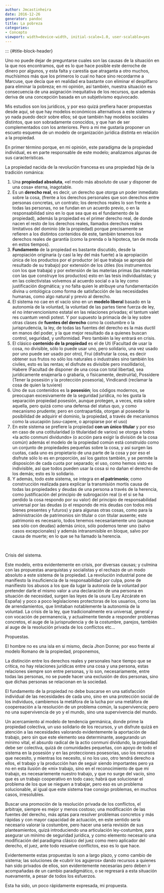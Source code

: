 ```yaml
---
author: Jmcastinheira
date: 2016-12-26
generator: pandoc
title: La pobreza
categories:
- Concepto
viewport: width=device-width, initial-scale=1.0, user-scalable=yes
---
```


::: {#title-block-header}

Uno no puede dejar de preguntarse cuales son las causas de la situación
en la que nos encontramos, qué es lo que hace posible este derroche de
dinero por algunos, y esta falta y carestía que atraganta a otro muchos,
muchísimos más que los primeros lo cual no hace sino recordarme a
Marcuse, que decía que en realidad era bastante con eliminar el
despilfarro para eliminar la pobreza; en mi opinión, así también,
nuestra situación es consecuencia de una asignación inequitativa de los
recursos, que además deriva de una concepción basada en un subjetivismo
equivocado.

Mis estudios son los jurídicos, y por eso quizá prefiera hacer
propuestas desde aquí, sé que hay modelos económicos alternativos a este
sistema y yo nada puedo decir sobre ellos; sé que también hay modelos
sociales distintos, que son sobradamente conocidos, y que han de ser
complementados con los anteriores. Pero a mi me gustaría proponer un
escueto esquema de un modelo de organización jurídica distinta en
relación a la propiedad.

En primer término porque, en mi opinión, este paradígma de la propiedad
individual, es en parte responsable de este modelo; analizamos algunas
de sus características.

La propiedad nacida de la revolución francesa es una propiedad hija de
la tradición románica:

1.  Una **propiedad absoluta**, «el modo más absoluto de usar y disponer
    de una cosa» eterna, inagotable.
2.  Es un **derecho real**, es decir, un derecho que otorga un poder
    inmediato sobre la cosa, (frente a los derechos personales que son
    derechos entre personas concretas, un contrato; los derechos reales
    lo son frente a todas las personas, no se fundan en un acuerdo
    previo, o en la responsabilidad sino en lo que sea que es el
    fundamento de la propiedad), además la propiedad es el primer
    derecho real, de donde nacen el resto de los derechos reales,
    llamados derechos reales limitativos del dominio (de la propiedad)
    porque precisamente se refieren a los distintos contenidos de este,
    también tenemos los derechos reales de garantía (como la prenda o la
    hipoteca, tan de moda en estos tiempos).
3.  **Fundamento** de la propiedad es bastante discutido, desde la
    apropiación originaria (y casi la ley del más fuerte) a la
    apropiación única de los productos por el productor (el que trabaja
    se apropia del resultado de su trabajo) por extensión de los útiles
    (los instrumentos con los que trabaja) y por extensión de las
    materias primas (las materias con las que construye los productos)
    esto en las tesis individualistas; y en las colectivistas volvemos
    al acuerdo social o a la ley como justificación dogmática; y no
    falta quien le atribuye una fundamentación divina u ontológica como
    forma de satisfacción de las necesidades humanas, como algo natural
    y previo al derecho.
4.  El sistema no cae en el vacío sino en un **modelo liberal** basado
    en la autonomía de la voluntad, la voluntad de las partes tiene
    fuerza de ley, el no intervencionismo estatal en las relaciones
    privadas; el tantum valet res cuantum vendi potest. Y por supuesto
    la primacía de la ley sobre otras clases de **fuentes del derecho**
    como la costumbre o la jurisprudencia, la ley, de todas las fuentes
    del derecho es la más ductil en manos del poder, y la que mejor
    resultado da a quienes buscan control, seguridad, y uniformidad.
    Pero también la ley entrará en crisis.
5.  El clásico **contenido de la propiedad** es el de Uti (Facultad de
    usar la cosa, no divisible, sólo lo puede usar uno, pero solidario,
    una vez usado por uno puede ser usado por otro), Frui (disfrutar la
    cosa, es decir obtener sus frutos no sólo los naturales o
    industrales sino también los civiles, esto es las rentas; el
    disfrute es divisible pero insollidario), Habere (Facultad de
    disponer de una cosa con total libertad, sea jurídicamente
    enajenarla o grabarla, o fisicamente, destruírla), Possidere (Tener
    la posesión y la protección posesoria), Vindicandi (reclamar la cosa
    de quien la tuviere)
6.  Uno de sus contenidos es la **posesión**; los códigos modernos, se
    preocupan excesivamente de la seguridad jurídica, no les gusta la
    separación propiedad posesión, aunque protegen, a veces, esta sobre
    aquella, pero quizá como una defensa del status quo, y como
    mecanismo prudente; pero en contrapartida, otorgan al poseedor la
    posibilidad de adquirir el dominio, la propiedad, a través de
    mecanismos como la usucapión (usu-capere, o apropiarse por el uso)
7.  En este sistema se prefiere la propiedad **con un único titular** y
    por eso en caso de una cotitularidad (o titularidad de varios) se
    otorga a todos «la actio conmuni dividundo» (o acción para exigir la
    división de la cosa común) además el modelo de la propiedad común
    está construído como un conjunto de propiedades pequeñas sobre la
    cosa, y así surgen las cuotas, cada uno es propietario de una parte
    de la cosa y por eso el disfrute sólo lo es en proporción, así los
    gastos también, y se permite la disposicón de cada cuota por
    separado; el uso, como hemos visto es indivisible, así que todos
    pueden usar la cosa si no dañan el derecho de los demás; esto es lo
    solidario.
8.  Y además, todo este sistema, se integra en **el patrimonio**; como
    construcción realizada para explicar la transmisión mortis causa de
    todas las propiedades y deudas de una persona a través de la
    herencia, como justificación del principio de subrogación real (o el
    si se ha perdido la cosa respondo por su valor) del principio de
    responsabilidad universal por las deudas (o el respondo de mis
    deudas con todos mis bienes presentes y futuros) y para algunas
    otras cosas, como para la administración de patrimonios sin titular
    o con titular ausente; este patrimonio es necesario, todos tenemos
    necesariamente uno (aunque sea sólo con deudas) además único, sólo
    podemos tener uno (salvo casos excepcionales) y además
    intransmisible en bloque, salvo por causa de muerte; en lo que se ha
    llamado la herencia.

 

Crisis del sistema.

Este modelo, entra evidentemente en crisis, por diversas causas; y
culmina con las propuestas anarquistas y socialistas y el rechazo de un
modo absoluto a este sistema de la propiedad. La revolución industrial
pone de manifiesto la insuficiencia de la responsabilidad por culpa,
pone de manifiesto los abusos a los que da lugar la autonoía de la
voluntad por pretender darle el mismo valor a una declaración de una
persona en situación de necesidad, surgen las leyes de la usura (Ley
Azcárate en España) y poco a poco legislaciones protectoras de los
usuarios, como las de arrendamientos, que limitaban notablemente la
autonomía de la voluntad. La crisis de la ley, que tradicionalmente era
universal, general y con vocación de permanencia, y actualmente tiende a
responder problemas concretos, el auge de la jurisprudencia y de la
costumbre, parejos, también al auge de la resolución privada de los
conflictos etc...

Propuestas.

El hombre no es una isla en si mismo, decía Jhon Donne; por eso frente
al modelo Romano de la propiedad, proponemos,

La distinción entre los derechos reales y personales hace tiempo que se
critica, no hay relaciones jurídicas entre una cosa y una persona, estas
relaciones siempre son entre personas, y lo son, necesariamente, entre
todas las personas, no se puede hacer una exclusión de dos personas,
sino que dichas personas se relacionan en la sociedad.

El fundamento de la propiedad no debe buscarse en una satisfacción
individual de las necesidades de cada uno, sino en una protección social
de los individuos, cambiemos la metáfora de la lucha por una metáfora de
coopereación a la resolución de un problema común, la supervivencia;
pero no una supervivencia de yo y el mundo, sino una supervivencia del
mundo.

Un acercamiento al modelo de tendencia germánica, donde prime la
propiedad colectiva, un uso solidario de los recursos, y un disfrute
quizá en atención a las necesidades valorando evidentemente la
aportación de trabajo, pero sin que este elemento sea determinante,
asegurando un mínimo vital, el absurdo radical de la actio conmuni
dividundo, la propiedad debe ser colectiva, quizá de comunidades
pequeñas, con apoyo de todo el sistema en la posesión y en las
protecciones posesorias, uso los recursos que necesito, y mientras los
necesito, si no los uso, otro tendrá derecho a ellos, el trabajo y la
producción han de seguir siendo importantes pero ya no en esta ilusión
de «mi» trabajo, sino en el reconocimiento de que mi trabajo, es
necesariemente nuestro trabajo, y que no surge del vacío, sino que es un
trabajo cooperativo en todo caso; habrá que solucionar el problema de
los que se nieguen a trabajar, pero eso es un problema solucionable, al
igual que este sistema trae consigo problemas, en muchos casos,
irresolubles.

Buscar una promoción de la resolución privada de los conflictos, el
arbitraje, siempre es mejor y menos costoso; una modificación de las
fuentes del derecho, más aptas para resolver problemas concretos y más
rápidas y con mayor capacidad de actuación, en este sentido sería
necesario valorar la costumbre, pero hacer una seria revisión de sus
planteamientos, quizá introduciendo una articulación ley-costumbre, para
asegurar un mínimo de seguridad jurídica, y como elemento necesario una
modificación del paradigma clásico del juez como mero aplicador del
derecho, el juez, ante todo resuelve conflictos, eso es lo que hace.

Evidentemente estas propuestas lo son a largo plazo, y como cambio de
sistema; las soluciones de «cubrir los agujeros» dando recursos a
quienes han sido privados de ellos, son evidentemente necesarias pero
deben ir acompañadas de un cambio paradigmático, o se regresará a esta
situación nuevamente, a pesar de todos los esfuerzos.

Esta ha sido, un poco rápidamente expresada, mi propuesta.

